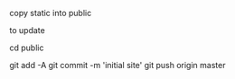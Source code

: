 copy static into public

to update

cd public

git add -A
git commit -m 'initial site'
git push origin master
